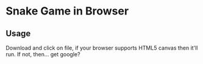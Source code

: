 # Snake Game in Browser

## Usage
Download and click on file, if your browser supports HTML5 canvas then it'll run. If not, then... get google?
